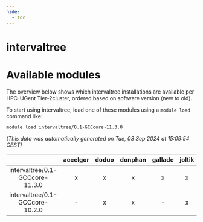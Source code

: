 ```yaml
---
hide:
  - toc
---
```


intervaltree
============

# Available modules


The overview below shows which intervaltree installations are available per HPC-UGent Tier-2cluster, ordered based on software version (new to old).

To start using intervaltree, load one of these modules using a `module load` command like:

```shell
module load intervaltree/0.1-GCCcore-11.3.0
```

*(This data was automatically generated on Tue, 03 Sep 2024 at 15:09:54 CEST)*  

| |accelgor|doduo|donphan|gallade|joltik|shinx|skitty|
| :---: | :---: | :---: | :---: | :---: | :---: | :---: | :---: |
|intervaltree/0.1-GCCcore-11.3.0|x|x|x|x|x|-|x|
|intervaltree/0.1-GCCcore-10.2.0|-|x|x|-|x|-|x|
